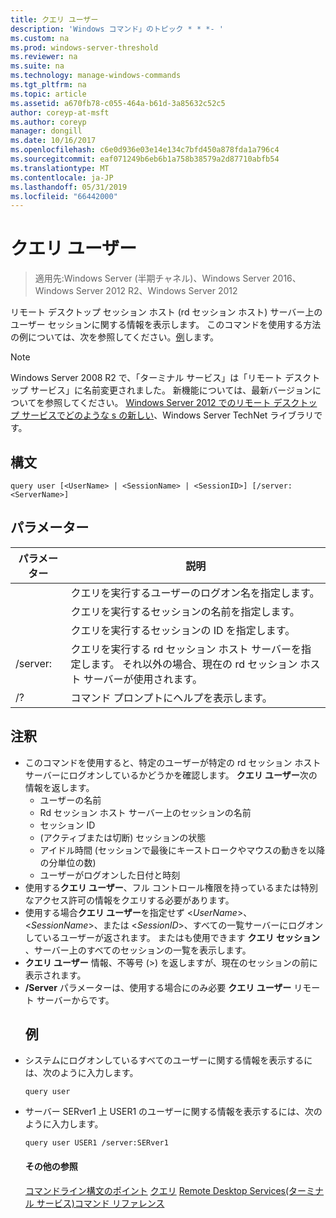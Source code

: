 ```yaml
---
title: クエリ ユーザー
description: 'Windows コマンド」のトピック * * *- '
ms.custom: na
ms.prod: windows-server-threshold
ms.reviewer: na
ms.suite: na
ms.technology: manage-windows-commands
ms.tgt_pltfrm: na
ms.topic: article
ms.assetid: a670fb78-c055-464a-b61d-3a85632c52c5
author: coreyp-at-msft
ms.author: coreyp
manager: dongill
ms.date: 10/16/2017
ms.openlocfilehash: c6e0d936e03e14e134c7bfd450a878fda1a796c4
ms.sourcegitcommit: eaf071249b6eb6b1a758b38579a2d87710abfb54
ms.translationtype: MT
ms.contentlocale: ja-JP
ms.lasthandoff: 05/31/2019
ms.locfileid: "66442000"
---
```

# <a name="query-user"></a>クエリ ユーザー

>適用先:Windows Server (半期チャネル)、Windows Server 2016、Windows Server 2012 R2、Windows Server 2012

リモート デスクトップ セッション ホスト (rd セッション ホスト) サーバー上のユーザー セッションに関する情報を表示します。
このコマンドを使用する方法の例については、次を参照してください。[例](#BKMK_examples)します。
> [!NOTE]
> Windows Server 2008 R2 で、「ターミナル サービス」は「リモート デスクトップ サービス」に名前変更されました。 新機能については、最新バージョンについてを参照してください。 [Windows Server 2012 でのリモート デスクトップ サービスでどのような s の新しい](https://technet.microsoft.com/library/hh831527)、Windows Server TechNet ライブラリです。
> ## <a name="syntax"></a>構文
> ```
> query user [<UserName> | <SessionName> | <SessionID>] [/server:<ServerName>]
> ```
> ## <a name="parameters"></a>パラメーター
> 
> |      パラメーター       |                                                     説明                                                     |
> |----------------------|---------------------------------------------------------------------------------------------------------------------|
> |      <UserName>      |                            クエリを実行するユーザーのログオン名を指定します。                             |
> |    <SessionName>     |                              クエリを実行するセッションの名前を指定します。                              |
> |     <SessionID>      |                               クエリを実行するセッションの ID を指定します。                               |
> | /server:<ServerName> | クエリを実行する rd セッション ホスト サーバーを指定します。 それ以外の場合、現在の rd セッション ホスト サーバーが使用されます。 |
> |          /?          |                                        コマンド プロンプトにヘルプを表示します。                                         |
> 
> ## <a name="remarks"></a>注釈
> - このコマンドを使用すると、特定のユーザーが特定の rd セッション ホスト サーバーにログオンしているかどうかを確認します。 **クエリ ユーザー**次の情報を返します。
>   -   ユーザーの名前
>   -   Rd セッション ホスト サーバー上のセッションの名前
>   -   セッション ID
>   -   (アクティブまたは切断) セッションの状態
>   -   アイドル時間 (セッションで最後にキーストロークやマウスの動きを以降の分単位の数)
>   -   ユーザーがログオンした日付と時刻
> - 使用する**クエリ ユーザー**、フル コントロール権限を持っているまたは特別なアクセス許可の情報をクエリする必要があります。
> - 使用する場合**クエリ ユーザー**を指定せず <*UserName*>、<*SessionName*>、または <*SessionID*>、すべての一覧サーバーにログオンしているユーザーが返されます。 またはも使用できます **クエリ セッション** 、サーバー上のすべてのセッションの一覧を表示します。
> - **クエリ ユーザー** 情報、不等号 (>) を返しますが、現在のセッションの前に表示されます。
> - **/Server** パラメーターは、使用する場合にのみ必要 **クエリ ユーザー** リモート サーバーからです。
>   ## <a name="BKMK_examples"></a>例
> - システムにログオンしているすべてのユーザーに関する情報を表示するには、次のように入力します。
>   ```
>   query user
>   ```
> - サーバー SERver1 上 USER1 のユーザーに関する情報を表示するには、次のように入力します。
>   ```
>   query user USER1 /server:SERver1
>   ```
>   #### <a name="additional-references"></a>その他の参照
>   [コマンドライン構文のポイント](command-line-syntax-key.md)
>   [クエリ](query.md)
>   [Remote Desktop Services&#40;ターミナル サービス&#41;コマンド リファレンス](remote-desktop-services-terminal-services-command-reference.md)

